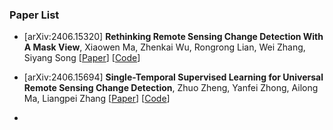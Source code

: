 ### Paper List 

* [arXiv:2406.15320] **Rethinking Remote Sensing Change Detection With A Mask View**, Xiaowen Ma, Zhenkai Wu, Rongrong Lian, Wei Zhang, Siyang Song
  [[Paper](https://arxiv.org/abs/2406.15320)]
  [[Code](https://github.com/xwmaxwma/rschange)] 

* [arXiv:2406.15694] **Single-Temporal Supervised Learning for Universal Remote Sensing Change Detection**, Zhuo Zheng, Yanfei Zhong, Ailong Ma, Liangpei Zhang
  [[Paper](https://arxiv.org/abs/2406.15694)] 
  [[Code](https://github.com/Z-Zheng/pytorch-change-models)]  

* 

